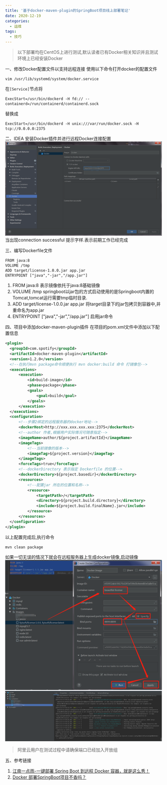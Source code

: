 ```yaml
---
title: '基于docker-maven-plugin的SpringBoot项目线上部署笔记'
date: 2020-12-19
categories: 
  - 运维
tags:
  - 技巧
---
```

>以下部署均在CentOS上进行测试,默认读者已有Docker相关知识并且测试环境上已经安装Docker

一、修改Docker配置文件以支持远程连接
使用以下命令打开docker的配置文件

```
vim /usr/lib/systemd/system/docker.service
```

在`[Service]`节点将

```
ExecStart=/usr/bin/dockerd -H fd:// --containerd=/run/containerd/containerd.sock
```

替换成

```
ExecStart=/usr/bin/dockerd -H unix:///var/run/docker.sock -H tcp://0.0.0.0:2375
```

二、IDEA 安装Docker插件并进行远程Docker连接配置
![docker连接配置](../images/20201224/idea-docker-config.png)
当出现connection successful 提示字样.表示前期工作已经完成

三、编写Dockerfile文件

```
FROM java:8
VOLUME /tmp
ADD target/license-1.0.0.jar app.jar
ENTRYPOINT ["java","-jar","/app.jar"]
```

1. FROM java:8 表示镜像依托于java:8基础镜像
2. VOLUME /tmp springboot以jar包的方式启动使用的是Springboot内置的Tomcat,tomcat运行需要tmp临时目录.
3. ADD target/license-1.0.0.jar app.jar 将target目录下的jar包拷贝到容器中,并重命名为app.jar
4. ENTRYPOINT ["java","-jar","/app.jar"] 启用jar命令

四、项目中添加docker-maven-plugin插件
在项目的pom.xml文件中添加以下配置信息

```xml
<plugin>
  <groupId>com.spotify</groupId>
  <artifactId>docker-maven-plugin</artifactId>
  <version>1.2.0</version>
  <!--在执行mvn package命令顺便执行 mvn docker:build 命令 打镜像包-->
  <executions>
      <execution>
          <id>build-image</id>
          <phase>package</phase>
          <goals>
              <goal>build</goal>
          </goals>
      </execution>
  </executions>
  <configuration>
      <!--步骤2绑定的远程服务器的docker地址-->
      <dockerHost>http://xxx.xxx.xxx.xxx:2375</dockerHost>
      <!--author 作者,根据用户实际情况可随意指定-->
      <imageName>author/${project.artifactId}</imageName>
      <imageTags>
          <!--当前镜像的版本-->
          <imageTag>${project.version}</imageTag>
      </imageTags>
      <forceTags>true</forceTags>
      <!--dockerDirectory 表示指定 Dockerfile 的位置-->
      <dockerDirectory>${project.basedir}</dockerDirectory>
      <resources>
          <!--配置jar 所在的位置和名称-->
          <resource>
              <targetPath>/</targetPath>
              <directory>${project.build.directory}</directory>
              <include>${project.build.finalName}.jar</include>
          </resource>
      </resources>
  </configuration>
</plugin>
```

以上配置完成后,执行命令

```
mvn clean package
```

如果一切无误的情况下就会在远程服务器上生成docker镜像,启动镜像
![新建容器并启动](../images/20201224/docker-create-container.png)
![启动日志](../images/20201224/start-container-log.png)

>阿里云用户在测试过程中请确保端口已经加入开放组

五、参考链接

1. [江南一点雨-一键部署 Spring Boot 到远程 Docker 容器，就是这么秀！](https://juejin.cn/post/6844903927964499975)
2. [Docker 部署SpringBoot项目不香吗？](https://blog.csdn.net/weixin_45132238/article/details/108469150)
